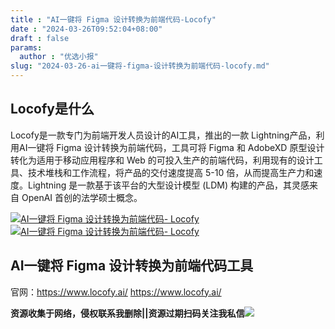 ```yaml
---
title : "AI一键将 Figma 设计转换为前端代码-Locofy"
date : "2024-03-26T09:52:04+08:00"
draft : false
params:
  author : "优选小报"
slug: "2024-03-26-ai一键将-figma-设计转换为前端代码-locofy.md"
---
```


## Locofy是什么

Locofy是一款专门为前端开发人员设计的AI工具，推出的一款 Lightning产品，利用AI一键将 Figma 设计转换为前端代码，工具可将 Figma
和 Adob​​eXD 原型设计转化为适用于移动应用程序和 Web 的可投入生产的前端代码，利用现有的设计工具、技术堆栈和工作流程，将产品的交付速度提高
5-10 倍，从而提高生产力和速度。Lightning 是一款基于该平台的大型设计模型 (LDM) 构建的产品，其灵感来自 OpenAI
首创的法学硕士概念。

[![AI一键将 Figma 设计转换为前端代码-
Locofy](//img7-1.zhekoulieshou.com/mmbiz_jpg/iaHBVewvSIbAOP5MwRmNQ8SEEaPPgBToc2nj6YxHXdTibT1C7ViaRcJGDibnBy5UeQA3ricc64fRGtdux86Hujw75Uw/0)](//img7-1.zhekoulieshou.com/mmbiz_jpg/iaHBVewvSIbAOP5MwRmNQ8SEEaPPgBToc2nj6YxHXdTibT1C7ViaRcJGDibnBy5UeQA3ricc64fRGtdux86Hujw75Uw/0)
[![AI一键将 Figma 设计转换为前端代码-
Locofy](//img7-1.zhekoulieshou.com/mmbiz_jpg/iaHBVewvSIbAOP5MwRmNQ8SEEaPPgBTocL0OA1yr234AtSu43JLYMPsRibgxT1CYg74QicyibaZIHfUds2eZy2CNBQ/0)](//img7-1.zhekoulieshou.com/mmbiz_jpg/iaHBVewvSIbAOP5MwRmNQ8SEEaPPgBTocL0OA1yr234AtSu43JLYMPsRibgxT1CYg74QicyibaZIHfUds2eZy2CNBQ/0)

## AI一键将 Figma 设计转换为前端代码工具

官网：https://www.locofy.ai/ https://www.locofy.ai/

**资源收集于网络，侵权联系我删除||资源过期扫码关注我私信**![](//img7-1.zhekoulieshou.com/mmbiz_jpg/iaHBVewvSIbAjcr9g6TlCXSfiaDqkbzuEzp207hVzPqT4YGQOAazQ1KNHCeACbia5Lzq4Ckwibe48iar1q7lgVP1o3w/640?wx_fmt=jpeg&from=appmsg)


